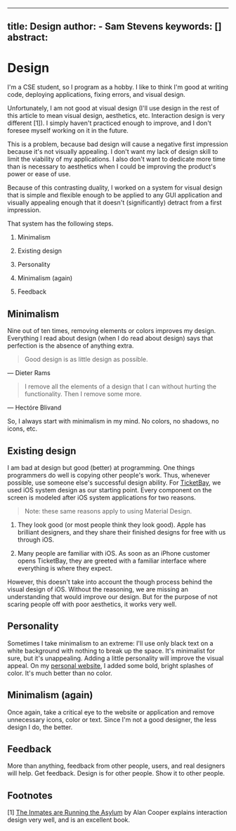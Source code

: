 
---
title: Design
author:
    - Sam Stevens
keywords: []
abstract: 
---
# Design

I'm a CSE student, so I program as a hobby. I like to think I'm good at writing code, deploying applications, fixing errors, and visual design. 

Unfortunately, I am not good at visual design (I'll use design in the rest of this article to mean visual design, aesthetics, etc. Interaction design is very different [1]). I simply haven't practiced enough to improve, and I don't foresee myself working on it in the future. 

This is a problem, because bad design will cause a negative first impression because it's not visually appealing. I don't want my lack of design skill to limit the viability of my applications. I also don't want to dedicate more time than is necessary to aesthetics when I could be improving the product's power or ease of use. 

Because of this contrasting duality, I worked on a system for visual design that is simple and flexible enough to be applied to any GUI application and visually appealing enough that it doesn't (significantly) detract from a first impression. 

That system has the following steps.

1. Minimalism

2. Existing design

3. Personality

4. Minimalism (again)

5. Feedback

## Minimalism

Nine out of ten times, removing elements or colors improves my design. Everything I read  about design (when I do read about design) says that perfection is the absence of anything extra.

> Good design is as little design as possible.

— Dieter Rams

> I remove all the elements of a design that I can without hurting the functionality. Then I remove some more.

— Hectóre Blivand

So, I always start with minimalism in my mind. No colors, no shadows, no icons, etc. 

## Existing design

I am bad at design but good (better) at programming. One things programmers do well is copying other people's work. Thus, whenever possible, use someone else's successful design ability. For [TicketBay](https://salty.software/ticketbay), we used iOS system design as our starting point. Every component on the screen is modeled after iOS system applications for two reasons. 

> Note: these same reasons apply to using Material Design.

1. They look good (or most people think they look good). Apple has brilliant designers, and they share their finished designs for free with us through iOS. 

2. Many people are familiar with iOS. As soon as an iPhone customer opens TicketBay, they are greeted with a familiar interface where everything is where they expect. 

However, this doesn't take into account the though process behind the visual design of iOS. Without the reasoning, we are missing an understanding that would improve our design. But for the purpose of not scaring people off with poor aesthetics, it works very well. 

## Personality

Sometimes I take minimalism to an extreme: I'll use only black text on a white background with nothing to break up the space. It's minimalist for sure, but it's unappealing. Adding a little personality will  improve the visual appeal. On my [personal website](https://samuelstevens.me), I added some bold, bright splashes of color. It's much better than no color. 

## Minimalism (again)

Once again, take a critical eye to the website or application and remove unnecessary icons, color or text. Since I'm not a good designer, the less design I do, the better. 

## Feedback

More than anything, feedback from other people, users, and real designers will help. Get feedback. Design is for other people. Show it to other people. 

## Footnotes

[1] [The Inmates are Running the Asylum](https://www.amazon.com/Inmates-Are-Running-Asylum-Products/dp/0672326140) by Alan Cooper explains interaction design very well, and is an excellent book.